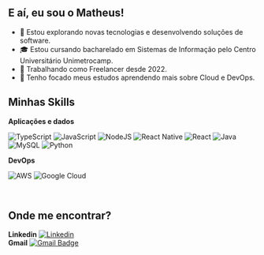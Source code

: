 
## E aí, eu sou o Matheus!

- 🤔 Estou explorando novas tecnologias e desenvolvendo soluções de software.
- 🎓 Estou cursando bacharelado em Sistemas de Informação pelo Centro Universitário Unimetrocamp.
- 💼 Trabalhando como Freelancer desde 2022.
- 🌱 Tenho focado meus estudos aprendendo mais sobre Cloud e DevOps.

## Minhas Skills

**Aplicações e dados**

![TypeScript](https://img.shields.io/badge/typescript-%23007ACC.svg?style=for-the-badge&logo=typescript&logoColor=white)
![JavaScript](https://img.shields.io/badge/javascript-%23323330.svg?style=for-the-badge&logo=javascript&logoColor=%23F7DF1E)
![NodeJS](https://img.shields.io/badge/node.js-6DA55F?style=for-the-badge&logo=node.js&logoColor=white)
![React Native](https://img.shields.io/badge/react_native-%2320232a.svg?style=for-the-badge&logo=react&logoColor=%2361DAFB)
![React](https://img.shields.io/badge/react-%2320232a.svg?style=for-the-badge&logo=react&logoColor=%2361DAFB)
![Java](https://img.shields.io/badge/java-%23ED8B00.svg?style=for-the-badge&logo=openjdk&logoColor=white)
![MySQL](https://img.shields.io/badge/mysql-4479A1.svg?style=for-the-badge&logo=mysql&logoColor=white)
![Python](https://img.shields.io/badge/python-3670A0?style=for-the-badge&logo=python&logoColor=ffdd54)

**DevOps**

![AWS](https://img.shields.io/badge/AWS-%23FF9900.svg?style=for-the-badge&logo=amazon-aws&logoColor=white)
![Google Cloud](https://img.shields.io/badge/GoogleCloud-%234285F4.svg?style=for-the-badge&logo=google-cloud&logoColor=white)

<br/>

## Onde me encontrar?
**Linkedin**
[![Linkedin](https://img.shields.io/badge/-omaatheus-blue?style=flat-square&logo=Linkedin&logoColor=white&link=https://www.linkedin.com/in/matheusspsilva/)](https://www.linkedin.com/in/matheusspsilva/) <br/>
**Gmail**
[![Gmail Badge](https://img.shields.io/badge/-matheuspereiradasilv@gmail.com-006bed?style=flat-square&logo=Gmail&logoColor=white&link=mailto:matheuspereiradasilv@gmail.com)](mailto:matheuspereiradasilv@gmail.com)
